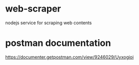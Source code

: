 # web-scraper
nodejs service for scraping web contents

# postman documentation
https://documenter.getpostman.com/view/9246029/Uyxogioi


